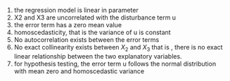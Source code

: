 1. the regression model is linear in parameter 
2. X2 and X3 are uncorrelated with the disturbance term u
3. the error term has a zero mean value 
4. homoscedasticity, that is the variance of u is constant 
5. No autocorrelation exists between the error terms 
6. No exact collinearity exists between $X_2$ and $X_3$ that is , there is no exact linear relationship between the two explanatory variables. 
7. for hypothesis testing, the error term u follows the normal distribution with mean zero and homoscedastic variance 